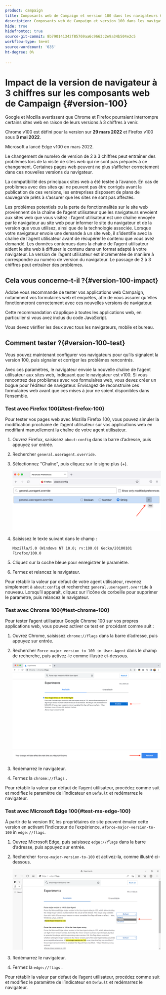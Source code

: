 ```yaml
---
product: campaign
title: Composants web de Campaign et version 100 dans les navigateurs Chrome Firefox et Edge
description: Composants web de Campaign et version 100 dans les navigateurs Chrome, Firefox et Edge
hide: true
hidefromtoc: true
source-git-commit: 8b790141342f85769aa6c9663c2e9a34b504e2c5
workflow-type: tm+mt
source-wordcount: '635'
ht-degree: 0%

---
```


# Impact de la version de navigateur à 3 chiffres sur les composants web de Campaign {#version-100}

Google et Mozilla avertissent que Chrome et Firefox pourraient interrompre certains sites web en raison de leurs versions à 3 chiffres à venir.

Chrome v100 est défini pour la version sur **29 mars 2022** et Firefox v100 sous **3 mai 2022**.

Microsoft a lancé Edge v100 en mars 2022.

Le changement de numéro de version de 2 à 3 chiffres peut entraîner des problèmes lors de la visite de sites web qui ne sont pas préparés à ce changement. Certaines pages web peuvent ne plus s’afficher correctement dans ces nouvelles versions du navigateur.

La compatibilité des principaux sites web a été testée à l’avance. En cas de problèmes avec des sites qui ne peuvent pas être corrigés avant la publication de ces versions, les entreprises disposent de plans de sauvegarde prêts à s’assurer que les sites ne sont pas affectés.

Les problèmes potentiels ou la perte de fonctionnalités sur le site web proviennent de la chaîne de l’agent utilisateur que les navigateurs envoient aux sites web que vous visitez : l’agent utilisateur est une chaîne envoyée par le navigateur au site web pour informer le site du navigateur et de la version que vous utilisez, ainsi que de la technologie associée. Lorsque votre navigateur envoie une demande à un site web, il s’identifie avec la chaîne de l’agent utilisateur avant de récupérer le contenu que vous avez demandé. Les données contenues dans la chaîne de l’agent utilisateur aident le site web à diffuser le contenu dans un format adapté à votre navigateur. La version de l’agent utilisateur est incrémentée de manière à correspondre au numéro de version du navigateur. Le passage de 2 à 3 chiffres peut entraîner des problèmes.

## Cela vous concerne-t-il ?{#version-100-impact}

Adobe vous recommande de tester vos applications web Campaign, notamment vos formulaires web et enquêtes, afin de vous assurer qu&#39;elles fonctionneront correctement avec ces nouvelles versions de navigateur.

Cette recommandation s’applique à toutes les applications web, en particulier si vous avez inclus du code JavaScript.

Vous devez vérifier les deux avec tous les navigateurs, mobile et bureau.

## Comment tester ?{#version-100-test}

Vous pouvez maintenant configurer vos navigateurs pour qu’ils signalent la version 100, puis signaler et corriger les problèmes rencontrés.

Avec ces paramètres, le navigateur envoie la nouvelle chaîne de l’agent utilisateur aux sites web, indiquant que le navigateur est v100. Si vous rencontrez des problèmes avec vos formulaires web, vous devez créer un bogue pour l’éditeur de navigateur. Envisagez de reconstruire ces formulaires web avant que ces mises à jour ne soient disponibles dans l’ensemble.

### Test avec Firefox 100{#test-firefox-100}

Pour tester vos pages web avec Mozilla Firefox 100, vous pouvez simuler la modification prochaine de l’agent utilisateur sur vos applications web en modifiant manuellement la chaîne de votre agent utilisateur.

1. Ouvrez Firefox, saisissez `about:config` dans la barre d’adresse, puis appuyez sur entrée.
1. Rechercher `general.useragent.override`.
1. Sélectionnez &quot;Chaîne&quot;, puis cliquez sur le signe plus (+).

   ![](assets/force-user-agent-firefox.png)

1. Saisissez le texte suivant dans le champ :

   ```
   Mozilla/5.0 (Windows NT 10.0; rv:100.0) Gecko/20100101 Firefox/100.0
   ```

1. Cliquez sur la coche bleue pour enregistrer le paramètre.
1. Fermez et relancez le navigateur.

Pour rétablir la valeur par défaut de votre agent utilisateur, revenez simplement à `about:config` et recherchez `general.useragent.override` à nouveau.  Lorsqu’il apparaît, cliquez sur l’icône de corbeille pour supprimer le paramètre, puis relancez le navigateur.

### Test avec Chrome 100{#test-chrome-100}

Pour tester l’agent utilisateur Google Chrome 100 sur vos propres applications web, vous pouvez activer ce test en procédant comme suit :

1. Ouvrez Chrome, saisissez `chrome://flags` dans la barre d’adresse, puis appuyez sur entrée.
1. Rechercher `Force major version to 100 in User-Agent` dans le champ de recherche, puis activez-le comme illustré ci-dessous.

   ![](assets/force-user-agent-chrome.png)

1. Redémarrez le navigateur.
1. Fermez la `chrome://flags` .

Pour rétablir la valeur par défaut de l’agent utilisateur, procédez comme suit et modifiez le paramètre de l’indicateur en `Default` et redémarrez le navigateur.


### Test avec Microsoft Edge 100{#test-ms-edge-100}

À partir de la version 97, les propriétaires de site peuvent émuler cette version en activant l’indicateur de l’expérience.  `#force-major-version-to-100` in `edge://flags`.

1. Ouvrez Microsoft Edge, puis saisissez `edge://flags` dans la barre d’adresse, puis appuyez sur entrée.
1. Rechercher `force-major-version-to-100` et activez-la, comme illustré ci-dessous.

   ![](assets/force-user-agent-edge.png)

1. Redémarrez le navigateur.
1. Fermez la `edge://flags` .

Pour rétablir la valeur par défaut de l’agent utilisateur, procédez comme suit et modifiez le paramètre de l’indicateur en `Default` et redémarrez le navigateur.

